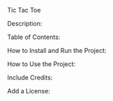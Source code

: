 Tic Tac Toe

Description:

Table of Contents:

How to Install and Run the Project:

How to Use the Project:

Include Credits:

Add a License:

<!-- readme tutorial -->
<!-- https://www.freecodecamp.org/news/how-to-write-a-good-readme-file/  -->